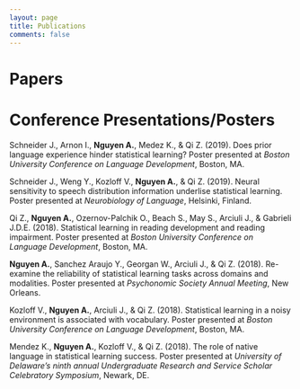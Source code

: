 ```yaml
---
layout: page
title: Publications
comments: false
---
```


# Papers 


# Conference Presentations/Posters
Schneider J., Arnon I., **Nguyen A.**, Medez K., & Qi Z. (2019). Does prior language experience hinder statistical learning? Poster presented at *Boston University Conference on Language Development*, Boston, MA.

Schneider J., Weng Y., Kozloff V., **Nguyen A.**, & Qi Z. (2019). Neural sensitivity to speech distribution information underlise statistical learning. Poster presented at *Neurobiology of Language*, Helsinki, Finland.

Qi Z., **Nguyen A.**, Ozernov-Palchik O., Beach S., May S., Arciuli J., & Gabrieli J.D.E. (2018). Statistical learning in reading development and reading impairment. Poster presented at *Boston University Conference on Language Development*, Boston, MA.

**Nguyen A.**, Sanchez Araujo Y., Georgan W., Arciuli J., & Qi Z. (2018). Re-examine the reliability of statistical learning tasks across domains and modalities. Poster presented at *Psychonomic Society Annual Meeting*, New Orleans.

Kozloff V., **Nguyen A.**, Arciuli J., & Qi Z. (2018). Statistical learning in a noisy environment is associated with vocabulary. Poster presented at *Boston University Conference on Language Development*, Boston, MA.

Mendez K., **Nguyen A.**, Kozloff V., & Qi Z. (2018). The role of native language in statistical learning success. Poster presented at *University of Delaware’s ninth annual Undergraduate Research and Service Scholar Celebratory Symposium*, Newark, DE.
